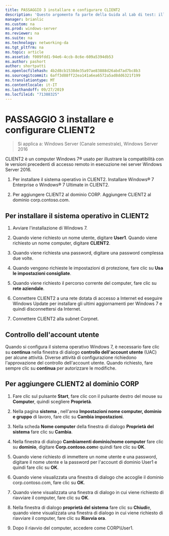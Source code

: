 ```yaml
---
title: PASSAGGIO 3 installare e configurare CLIENT2
description: 'Questo argomento fa parte della Guida al Lab di test: illustra una distribuzione multisito di DirectAccess per Windows Server 2016'
manager: brianlic
ms.custom: na
ms.prod: windows-server
ms.reviewer: na
ms.suite: na
ms.technology: networking-da
ms.tgt_pltfrm: na
ms.topic: article
ms.assetid: f009fdd1-94e6-4ccb-8c6e-609a5394db53
ms.author: pashort
author: shortpatti
ms.openlocfilehash: 4b2d8cb1538de35a97ae83888d26abd7ad7bc8b3
ms.sourcegitcommit: 6aff3d88ff22ea141a6ea6572a5ad8dd6321f199
ms.translationtype: MT
ms.contentlocale: it-IT
ms.lasthandoff: 09/27/2019
ms.locfileid: "71388325"
---
```

# <a name="step-3-install-and-configure-client2"></a>PASSAGGIO 3 installare e configurare CLIENT2

>Si applica a: Windows Server (Canale semestrale), Windows Server 2016

CLIENT2 è un computer Windows 7&reg; usato per illustrare la compatibilità con le versioni precedenti di accesso remoto in esecuzione nei server Windows Server 2016.  
  
1. Per installare il sistema operativo in CLIENT2. Installare Windows&reg; 7 Enterprise o Windows&reg; 7 Ultimate in CLIENT2.  
  
2. Per aggiungere CLIENT2 al dominio CORP. Aggiungere CLIENT2 al dominio corp.contoso.com.  
  
## <a name="to-install-the-operating-system-on-client2"></a>Per installare il sistema operativo in CLIENT2  
  
1.  Avviare l'installazione di Windows 7.  
  
2.  Quando viene richiesto un nome utente, digitare **User1**. Quando viene richiesto un nome computer, digitare **CLIENT2**.  
  
3.  Quando viene richiesta una password, digitare una password complessa due volte.  
  
4.  Quando vengono richieste le impostazioni di protezione, fare clic su **Usa le impostazioni consigliate**.  
  
5.  Quando viene richiesto il percorso corrente del computer, fare clic su **rete aziendale**.  
  
6.  Connettere CLIENT2 a una rete dotata di accesso a Internet ed eseguire Windows Update per installare gli ultimi aggiornamenti per Windows 7 e quindi disconnettersi da Internet.  
  
7.  Connettere CLIENT2 alla subnet Corpnet.  
  
## <a name="user-account-control"></a>Controllo dell'account utente  
Quando si configura il sistema operativo Windows 7, è necessario fare clic su **continua** nella finestra di dialogo **controllo dell'account utente** (UAC) per alcune attività. Diverse attività di configurazione richiedono l'approvazione del controllo dell'account utente. Quando richiesto, fare sempre clic su **continua** per autorizzare le modifiche.  
  
## <a name="to-join-client2-to-the-corp-domain"></a>Per aggiungere CLIENT2 al dominio CORP  
  
1.  Fare clic sul pulsante **Start**, fare clic con il pulsante destro del mouse su **Computer**, quindi scegliere **Proprietà**.  
  
2.  Nella pagina **sistema** , nell'area **Impostazioni nome computer, dominio e gruppo** di lavoro, fare clic su **Cambia impostazioni**.  
  
3.  Nella scheda **Nome computer** della finestra di dialogo **Proprietà del sistema** fare clic su **Cambia**.  
  
4.  Nella finestra di dialogo **Cambiamenti dominio/nome computer** fare clic su **dominio**, digitare **Corp.contoso.com**e quindi fare clic su **OK**.  
  
5.  Quando viene richiesto di immettere un nome utente e una password, digitare il nome utente e la password per l'account di dominio User1 e quindi fare clic su **OK**.  
  
6.  Quando viene visualizzata una finestra di dialogo che accoglie il dominio corp.contoso.com, fare clic su **OK**.  
  
7.  Quando viene visualizzata una finestra di dialogo in cui viene richiesto di riavviare il computer, fare clic su **OK**.  
  
8.  Nella finestra di dialogo **proprietà del sistema** fare clic su **Chiudi**e, quando viene visualizzata una finestra di dialogo in cui viene richiesto di riavviare il computer, fare clic su **Riavvia ora**.  
  
9. Dopo il riavvio del computer, accedere come CORP\User1.

